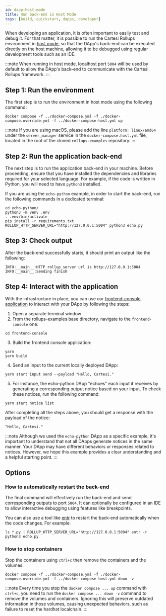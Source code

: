 ```yaml
---
id: dapp-host-mode
title: Run back-end in Host Mode
tags: [build, quickstart, dapps, developer]
---
```


When developing an application, it is often important to easily test and debug it. For that matter, it is possible to run the Cartesi Rollups environment in [host mode](./overview.md#host-mode), so that the DApp's back-end can be executed directly on the host machine, allowing it to be debugged using regular development tools such as an IDE.

:::note
When running in host mode, localhost port `5004` will be used by default to allow the DApp's back-end to communicate with the Cartesi Rollups framework.
:::

## Step 1: Run the environment

The first step is to run the environment in host mode using the following command:

```shell
docker compose -f ../docker-compose.yml -f ./docker-compose.override.yml -f ../docker-compose-host.yml up
```

:::note
If you are using macOS, please add the line `platform: linux/amd64` under the `server_manager` service in the `docker-compose.host.yml` file, located in the root of the cloned `rollups-examples` repository.
:::

## Step 2: Run the application back-end

The next step is to run the application back-end in your machine. Before proceeding, ensure that you have installed the dependencies and libraries required for your selected language. For example, if the code is written in Python, you will need to have `python3` installed.

If you are using the `echo-python` example, in order to start the back-end, run the following commands in a dedicated terminal:

```shell
cd echo-python/
python3 -m venv .env
. .env/bin/activate
pip install -r requirements.txt
ROLLUP_HTTP_SERVER_URL="http://127.0.0.1:5004" python3 echo.py
```

## Step 3: Check output

After the back-end successfully starts, it should print an output like the following:

```log
INFO:__main__:HTTP rollup_server url is http://127.0.0.1:5004
INFO:__main__:Sending finish
```

## Step 4: Interact with the application

With the infrastructure in place, you can use our [frontend-console application](https://github.com/cartesi/rollups-examples/tree/main/frontend-console) to interact with your DApp by following the steps:

1. Open a separate terminal window
2. From the rollups-examples base directory, navigate to the `frontend-console` one:
```shell
cd frontend-console
```
3. Build the frontend console application:
```shell
yarn
yarn build
```
4. Send an input to the current locally deployed DApp:

```shell
yarn start input send --payload "Hello, Cartesi."
```

5. For instance, the echo-python DApp "echoes" each input it receives by generating a corresponding output notice based on your input. To check these notices, run the following command:

```shell
yarn start notice list
```

After completing all the steps above, you should get a response with the payload of the notice:

`"Hello, Cartesi."`

:::note
Although we used the `echo-python` DApp as a specific example, it's important to understand that not all DApps generate notices in the same manner. Your DApp may have different behaviors or responses related to notices. However, we hope this example provides a clear understanding and a helpful starting point.
:::

## Options

### How to automatically restart the back-end

The final command will effectively run the back-end and send corresponding outputs to port `5004`.
It can optionally be configured in an IDE to allow interactive debugging using features like breakpoints.

You can also use a tool like [entr](https://eradman.com/entrproject/) to restart the back-end automatically when the code changes. For example:

```shell
ls *.py | ROLLUP_HTTP_SERVER_URL="http://127.0.0.1:5004" entr -r python3 echo.py
```

### How to stop containers

Stop the containers using `ctrl+c` then remove the containers and the volumes:

```shell
docker compose -f ../docker-compose.yml -f ./docker-compose.override.yml -f ../docker-compose-host.yml down -v
```

:::note
Every time you stop the `docker compose ... up` command with `ctrl+c`, you need to run the `docker compose ... down -v`  command to remove the volumes and containers. Ignoring this will preserve outdated information in those volumes, causing unexpected behaviors, such as failure to reset the hardhat localchain.
:::